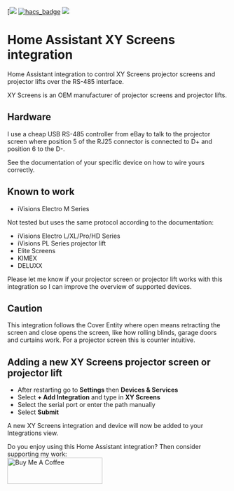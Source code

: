 [![](https://img.shields.io/github/v/release/rrooggiieerr/homeassistant-xyscreens.svg?include_prereleases&style=for-the-badge)
[![hacs_badge](https://img.shields.io/badge/HACS-Custom-41BDF5.svg?style=for-the-badge)](https://github.com/hacs/integration)
[![](https://img.shields.io/badge/MAINTAINER-%40rrooggiieerr-41BDF5?style=for-the-badge)](https://github.com/rrooggiieerr)

# Home Assistant XY Screens integration
Home Assistant integration to control XY Screens projector screens and
projector lifts over the RS-485 interface.

XY Screens is an OEM manufacturer of projector screens and projector lifts.

## Hardware
I use a cheap USB RS-485 controller from eBay to talk to the projector screen
where position 5 of the RJ25 connector is connected to D+ and position 6 to
the D-.

See the documentation of your specific device on how to wire yours correctly.

## Known to work
- iVisions Electro M Series

Not tested but uses the same protocol according to the documentation:
- iVisions Electro L/XL/Pro/HD Series
- iVisions PL Series projector lift
- Elite Screens
- KIMEX
- DELUXX

Please let me know if your projector screen or projector lift works with this
integration so I can improve the overview of supported devices.

## Caution
This integration follows the Cover Entity where open means retracting the
screen and close opens the screen, like how rolling blinds, garage doors and
curtains work. For a projector screen this is counter intuitive.

##  Adding a new XY Screens projector screen or projector lift
- After restarting go to **Settings** then **Devices & Services**
- Select **+ Add Integration** and type in **XY Screens**
- Select the serial port or enter the path manually
- Select **Submit**

A new XY Screens integration and device will now be added to your Integrations
view.

Do you enjoy using this Home Assistant integration? Then consider supporting
my work:\
[<img src="https://cdn.buymeacoffee.com/buttons/v2/default-yellow.png" alt="Buy Me A Coffee" style="height: 60px !important;width: 217px !important;" >](https://www.buymeacoffee.com/rrooggiieerr)  
